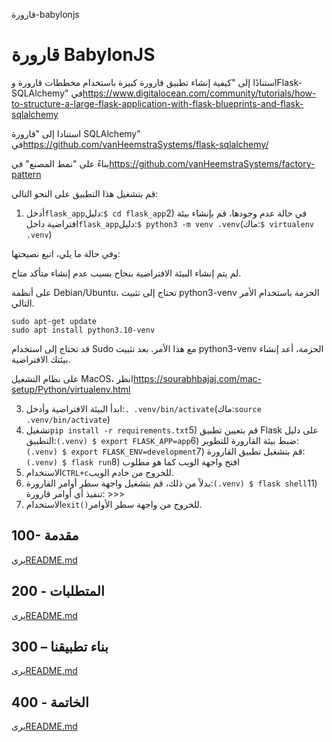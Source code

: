 قارورة-babylonjs

# قارورة BabylonJS

استنادًا إلى "كيفية إنشاء تطبيق قارورة كبيرة باستخدام مخططات قارورة وFlask-SQLAlchemy" في<https://www.digitalocean.com/community/tutorials/how-to-structure-a-large-flask-application-with-flask-blueprints-and-flask-sqlalchemy>

استنادا إلى "قارورة SQLAlchemy" في<https://github.com/vanHeemstraSystems/flask-sqlalchemy/>

بناءً على "نمط المصنع" في<https://github.com/vanHeemstraSystems/factory-pattern>

قم بتشغيل هذا التطبيق على النحو التالي:

1) أدخل`flask_app`دليل:`$ cd flask_app`2) في حالة عدم وجودها، قم بإنشاء بيئة افتراضية داخل`flask_app`دليل:`$ python3 -m venv .venv`(ماك:`$ virtualenv .venv`)

وفي حالة ما يلي، اتبع نصيحتها:

لم يتم إنشاء البيئة الافتراضية بنجاح بسبب عدم إنشاء متأكد
متاح.

على أنظمة Debian/Ubuntu، تحتاج إلى تثبيت python3-venv
الحزمة باستخدام الأمر التالي.

    sudo apt-get update
    sudo apt install python3.10-venv

قد تحتاج إلى استخدام Sudo مع هذا الأمر.  بعد تثبيت python3-venv
الحزمة، أعد إنشاء بيئتك الافتراضية.

على نظام التشغيل MacOS، انظر<https://sourabhbajaj.com/mac-setup/Python/virtualenv.html>

3) ابدأ البيئة الافتراضية وأدخل:`. .venv/bin/activate`(ماك:`source .venv/bin/activate`)
4) تشغيل`pip install -r requirements.txt`5) قم بتعيين تطبيق Flask على دليل التطبيق:`(.venv) $ export FLASK_APP=app`6) ضبط بيئة القارورة للتطوير:`(.venv) $ export FLASK_ENV=development`7) قم بتشغيل تطبيق القارورة:`(.venv) $ flask run`8) افتح واجهة الويب كما هو مطلوب
9) الاستخدام`CTRL+c`للخروج من خادم الويب.
10) بدلاً من ذلك، قم بتشغيل واجهة سطر أوامر القارورة:`(.venv) $ flask shell`11) تنفيذ أي أوامر قارورة: >>>
12) الاستخدام`exit()`للخروج من واجهة سطر الأوامر.

## 100- مقدمة

يرى[README.md](./100/README.md)

## 200 - المتطلبات

يرى[README.md](./200/README.md)

## 300 – بناء تطبيقنا

يرى[README.md](./300/README.md)

## 400 - الخاتمة

يرى[README.md](./400/README.md)
